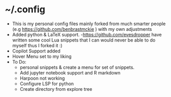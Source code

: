 # ~/.config 

- This is my personal config files mainly forked from much smarter people (e.g  https://github.com/benbrastmckie ) with my own adjustments 
- Added python & LaTeX support.
-https://github.com/evesdropper have written some cool Lua snippets that I can would never be able to do myself thus I forked it :)
- Copilot Support added
- Hover Menu set to my liking
- To Do:
  - personal snippets & create a menu for set of snippets. 
  - Add jupyter notebook support and R markdown
  - Harpoon not working
  - Configure LSP for python 
  - Create directory from explore tree

